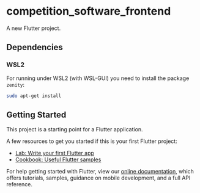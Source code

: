 # competition_software_frontend

A new Flutter project.

## Dependencies

### WSL2

For running under WSL2 (with WSL-GUI) you need to install the package `zenity`:

```sh
sudo apt-get install
```


## Getting Started

This project is a starting point for a Flutter application.

A few resources to get you started if this is your first Flutter project:

- [Lab: Write your first Flutter app](https://flutter.dev/docs/get-started/codelab)
- [Cookbook: Useful Flutter samples](https://flutter.dev/docs/cookbook)

For help getting started with Flutter, view our
[online documentation](https://flutter.dev/docs), which offers tutorials,
samples, guidance on mobile development, and a full API reference.
